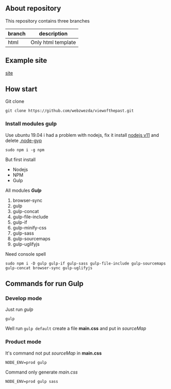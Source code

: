 ## About repository

This repository contains three branches

branch | description 
---|---
html | Only html template

## Example site

[site](https://webzwezda.github.io/viewofthepast/index.html)

## How start

Git clone 

    git clone https://github.com/webzwezda/viewofthepast.git

### Install modules gulp

Use ubuntu 19.04 i had a problem with nodejs, fix it install [nodejs v11](https://github.com/nodesource/distributions) and delete [.node-gyp](https://codeforgeek.com/make-failed-with-exit-code-2/)

    sudo npm i -g npm

But first install 

* Nodejs
* NPM
* Gulp

All modules ***Gulp***

1. browser-sync
1. gulp
1. gulp-concat
1. gulp-file-include
1. gulp-if
1. gulp-minify-css
1. gulp-sass 
1. gulp-sourcemaps 
1. gulp-uglifyjs    

Need console spell

    sudo npm i -D gulp gulp-if gulp-sass gulp-file-include gulp-sourcemaps gulp-concat browser-sync gulp-uglifyjs

## Commands for run Gulp

### Develop mode 

Just run *gulp*

    gulp

Well run `gulp default` create a file **main.css** and put in *sourceMap*

### Product mode

It's command not put *sourceMap* in **main.css** 

    NODE_ENV=prod gulp

Command only generate *main.css*

    NODE_ENV=prod gulp sass
